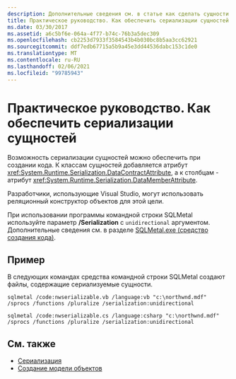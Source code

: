 ```yaml
---
description: Дополнительные сведения см. в статье как сделать сущности сериализуемыми.
title: Практическое руководство. Как обеспечить сериализации сущностей
ms.date: 03/30/2017
ms.assetid: a6c5bf6e-064a-4f77-b74c-76b3a5dec309
ms.openlocfilehash: cb2253d7933f3584543b4b030bc8b5aa3cc62921
ms.sourcegitcommit: ddf7edb67715a5b9a45e3dd44536dabc153c1de0
ms.translationtype: MT
ms.contentlocale: ru-RU
ms.lasthandoff: 02/06/2021
ms.locfileid: "99785943"
---
```

# <a name="how-to-make-entities-serializable"></a>Практическое руководство. Как обеспечить сериализации сущностей

Возможность сериализации сущностей можно обеспечить при создании кода. К классам сущностей добавляется атрибут <xref:System.Runtime.Serialization.DataContractAttribute>, а к столбцам - атрибут <xref:System.Runtime.Serialization.DataMemberAttribute>.  
  
 Разработчики, использующие Visual Studio, могут использовать реляционный конструктор объектов для этой цели.  
  
 При использовании программы командной строки SQLMetal используйте параметр **/Serialization** с `unidirectional` аргументом. Дополнительные сведения см. в разделе [SQLMetal.exe (средство создания кода)](../../../../tools/sqlmetal-exe-code-generation-tool.md).  
  
## <a name="example"></a>Пример  

 В следующих командах средства командной строки SQLMetal создают файлы, содержащие сериализуемые сущности.  
  
```console  
sqlmetal /code:nwserializable.vb /language:vb "c:\northwnd.mdf" /sprocs /functions /pluralize /serialization:unidirectional  
```  
  
```console  
sqlmetal /code:nwserializable.cs /language:csharp "c:\northwnd.mdf" /sprocs /functions /pluralize /serialization:unidirectional  
```  
  
## <a name="see-also"></a>См. также

- [Сериализация](serialization.md)
- [Создание модели объектов](creating-the-object-model.md)
